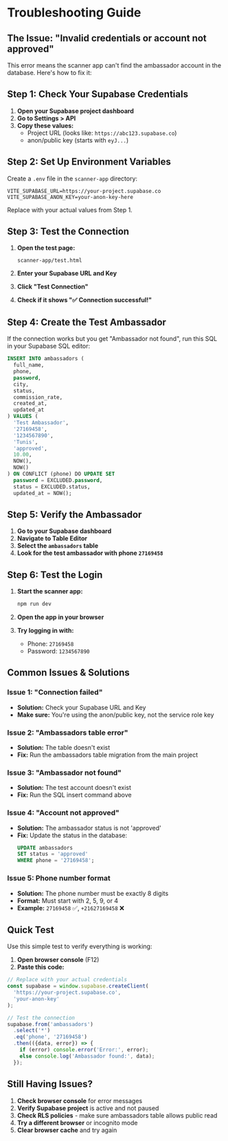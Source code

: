 # Troubleshooting Guide

## The Issue: "Invalid credentials or account not approved"

This error means the scanner app can't find the ambassador account in the database. Here's how to fix it:

## Step 1: Check Your Supabase Credentials

1. **Open your Supabase project dashboard**
2. **Go to Settings > API**
3. **Copy these values:**
   - Project URL (looks like: `https://abc123.supabase.co`)
   - anon/public key (starts with `eyJ...`)

## Step 2: Set Up Environment Variables

Create a `.env` file in the `scanner-app` directory:

```env
VITE_SUPABASE_URL=https://your-project.supabase.co
VITE_SUPABASE_ANON_KEY=your-anon-key-here
```

Replace with your actual values from Step 1.

## Step 3: Test the Connection

1. **Open the test page:**
   ```
   scanner-app/test.html
   ```
   
2. **Enter your Supabase URL and Key**
3. **Click "Test Connection"**
4. **Check if it shows "✅ Connection successful!"**

## Step 4: Create the Test Ambassador

If the connection works but you get "Ambassador not found", run this SQL in your Supabase SQL editor:

```sql
INSERT INTO ambassadors (
  full_name,
  phone,
  password,
  city,
  status,
  commission_rate,
  created_at,
  updated_at
) VALUES (
  'Test Ambassador',
  '27169458',
  '1234567890',
  'Tunis',
  'approved',
  10.00,
  NOW(),
  NOW()
) ON CONFLICT (phone) DO UPDATE SET
  password = EXCLUDED.password,
  status = EXCLUDED.status,
  updated_at = NOW();
```

## Step 5: Verify the Ambassador

1. **Go to your Supabase dashboard**
2. **Navigate to Table Editor**
3. **Select the `ambassadors` table**
4. **Look for the test ambassador with phone `27169458`**

## Step 6: Test the Login

1. **Start the scanner app:**
   ```bash
   npm run dev
   ```

2. **Open the app in your browser**
3. **Try logging in with:**
   - Phone: `27169458`
   - Password: `1234567890`

## Common Issues & Solutions

### Issue 1: "Connection failed"
- **Solution:** Check your Supabase URL and Key
- **Make sure:** You're using the anon/public key, not the service role key

### Issue 2: "Ambassadors table error"
- **Solution:** The table doesn't exist
- **Fix:** Run the ambassadors table migration from the main project

### Issue 3: "Ambassador not found"
- **Solution:** The test account doesn't exist
- **Fix:** Run the SQL insert command above

### Issue 4: "Account not approved"
- **Solution:** The ambassador status is not 'approved'
- **Fix:** Update the status in the database:
  ```sql
  UPDATE ambassadors 
  SET status = 'approved' 
  WHERE phone = '27169458';
  ```

### Issue 5: Phone number format
- **Solution:** The phone number must be exactly 8 digits
- **Format:** Must start with 2, 5, 9, or 4
- **Example:** `27169458` ✅, `+21627169458` ❌

## Quick Test

Use this simple test to verify everything is working:

1. **Open browser console** (F12)
2. **Paste this code:**
```javascript
// Replace with your actual credentials
const supabase = window.supabase.createClient(
  'https://your-project.supabase.co',
  'your-anon-key'
);

// Test the connection
supabase.from('ambassadors')
  .select('*')
  .eq('phone', '27169458')
  .then(({data, error}) => {
    if (error) console.error('Error:', error);
    else console.log('Ambassador found:', data);
  });
```

## Still Having Issues?

1. **Check browser console** for error messages
2. **Verify Supabase project** is active and not paused
3. **Check RLS policies** - make sure ambassadors table allows public read
4. **Try a different browser** or incognito mode
5. **Clear browser cache** and try again 
